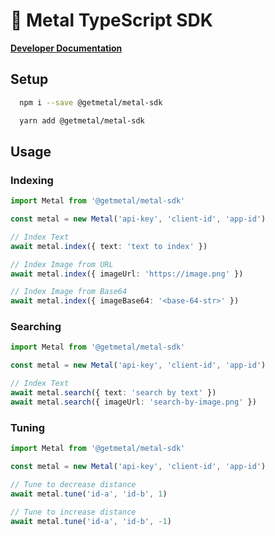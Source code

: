 # 🤘 Metal TypeScript SDK

[**Developer Documentation**](https://docs.getmetal.io/sdk-typescript)

## Setup

```bash
  npm i --save @getmetal/metal-sdk

  yarn add @getmetal/metal-sdk
```

## Usage

### Indexing

```ts
import Metal from '@getmetal/metal-sdk'

const metal = new Metal('api-key', 'client-id', 'app-id')

// Index Text
await metal.index({ text: 'text to index' })

// Index Image from URL
await metal.index({ imageUrl: 'https://image.png' })

// Index Image from Base64
await metal.index({ imageBase64: '<base-64-str>' })
```

### Searching

```ts
import Metal from '@getmetal/metal-sdk'

const metal = new Metal('api-key', 'client-id', 'app-id')

// Index Text
await metal.search({ text: 'search by text' })
await metal.search({ imageUrl: 'search-by-image.png' })
```

### Tuning

```ts
import Metal from '@getmetal/metal-sdk'

const metal = new Metal('api-key', 'client-id', 'app-id')

// Tune to decrease distance
await metal.tune('id-a', 'id-b', 1)

// Tune to increase distance
await metal.tune('id-a', 'id-b', -1)
```
